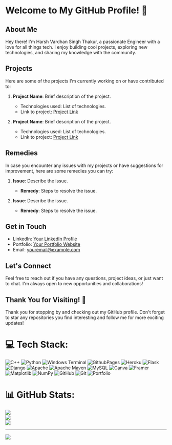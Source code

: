 # Welcome to My GitHub Profile! 🚀

## About Me
Hey there! I'm Harsh Vardhan Singh Thakur, a passionate Engineer with a love for all things tech. I enjoy building cool projects, exploring new technologies, and sharing my knowledge with the community.

## Projects
Here are some of the projects I'm currently working on or have contributed to:

1. **Project Name**: Brief description of the project.
   - Technologies used: List of technologies.
   - Link to project: [Project Link](https://github.com/yourusername/project)

2. **Project Name**: Brief description of the project.
   - Technologies used: List of technologies.
   - Link to project: [Project Link](https://github.com/yourusername/project)

## Remedies
In case you encounter any issues with my projects or have suggestions for improvement, here are some remedies you can try:
1. **Issue**: Describe the issue.
   - **Remedy**: Steps to resolve the issue.

2. **Issue**: Describe the issue.
   - **Remedy**: Steps to resolve the issue.

## Get in Touch
- LinkedIn: [Your LinkedIn Profile](https://www.linkedin.com/in/yourusername)
- Portfolio: [Your Portfolio Website](https://www.yourwebsite.com)
- Email: youremail@example.com

## Let's Connect
Feel free to reach out if you have any questions, project ideas, or just want to chat. I'm always open to new opportunities and collaborations!

## Thank You for Visiting! 🙌
Thank you for stopping by and checking out my GitHub profile. Don't forget to star any repositories you find interesting and follow me for more exciting updates!






# 💻 Tech Stack:
![C++](https://img.shields.io/badge/c++-%2300599C.svg?style=for-the-badge&logo=c%2B%2B&logoColor=white) ![Python](https://img.shields.io/badge/python-3670A0?style=for-the-badge&logo=python&logoColor=ffdd54) ![Windows Terminal](https://img.shields.io/badge/Windows%20Terminal-%234D4D4D.svg?style=for-the-badge&logo=windows-terminal&logoColor=white) ![GithubPages](https://img.shields.io/badge/github%20pages-121013?style=for-the-badge&logo=github&logoColor=white) ![Heroku](https://img.shields.io/badge/heroku-%23430098.svg?style=for-the-badge&logo=heroku&logoColor=white) ![Flask](https://img.shields.io/badge/flask-%23000.svg?style=for-the-badge&logo=flask&logoColor=white) ![Django](https://img.shields.io/badge/django-%23092E20.svg?style=for-the-badge&logo=django&logoColor=white) ![Apache](https://img.shields.io/badge/apache-%23D42029.svg?style=for-the-badge&logo=apache&logoColor=white) ![Apache Maven](https://img.shields.io/badge/Apache%20Maven-C71A36?style=for-the-badge&logo=Apache%20Maven&logoColor=white) ![MySQL](https://img.shields.io/badge/mysql-4479A1.svg?style=for-the-badge&logo=mysql&logoColor=white) ![Canva](https://img.shields.io/badge/Canva-%2300C4CC.svg?style=for-the-badge&logo=Canva&logoColor=white) ![Framer](https://img.shields.io/badge/Framer-black?style=for-the-badge&logo=framer&logoColor=blue) ![Matplotlib](https://img.shields.io/badge/Matplotlib-%23ffffff.svg?style=for-the-badge&logo=Matplotlib&logoColor=black) ![NumPy](https://img.shields.io/badge/numpy-%23013243.svg?style=for-the-badge&logo=numpy&logoColor=white) ![GitHub](https://img.shields.io/badge/github-%23121011.svg?style=for-the-badge&logo=github&logoColor=white) ![Git](https://img.shields.io/badge/git-%23F05033.svg?style=for-the-badge&logo=git&logoColor=white) ![Portfolio](https://img.shields.io/badge/Portfolio-%23000000.svg?style=for-the-badge&logo=firefox&logoColor=#FF7139)
# 📊 GitHub Stats:
![](https://github-readme-stats.vercel.app/api?username=Harsh30july&theme=onedark&hide_border=false&include_all_commits=true&count_private=true)<br/>
![](https://github-readme-streak-stats.herokuapp.com/?user=Harsh30july&theme=onedark&hide_border=false)<br/>
![](https://github-readme-stats.vercel.app/api/top-langs/?username=Harsh30july&theme=onedark&hide_border=false&include_all_commits=true&count_private=true&layout=compact)

---
[![](https://visitcount.itsvg.in/api?id=Harsh30july&icon=8&color=5)](https://visitcount.itsvg.in)

<!-- Proudly created with GPRM ( https://gprm.itsvg.in ) -->
